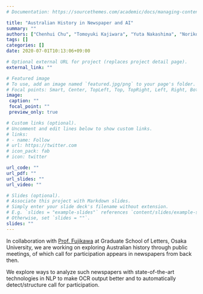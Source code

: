 ```yaml
---
# Documentation: https://sourcethemes.com/academic/docs/managing-content/

title: "Australian History in Newspaper and AI"
summary: ""
authors: ["Chenhui Chu", "Tomoyuki Kajiwara", "Yuta Nakashima", "Noriko Takemura", "Hajime Nagahara"]
tags: []
categories: []
date: 2020-07-01T10:13:06+09:00

# Optional external URL for project (replaces project detail page).
external_link: ""

# Featured image
# To use, add an image named `featured.jpg/png` to your page's folder.
# Focal points: Smart, Center, TopLeft, Top, TopRight, Left, Right, BottomLeft, Bottom, BottomRight.
image:
 caption: ""
 focal_point: ""
 preview_only: true

# Custom links (optional).
# Uncomment and edit lines below to show custom links.
# links:
# - name: Follow
# url: https://twitter.com
# icon_pack: fab
# icon: twitter

url_code: ""
url_pdf: ""
url_slides: ""
url_video: ""

# Slides (optional).
# Associate this project with Markdown slides.
# Simply enter your slide deck's filename without extension.
# E.g. `slides = "example-slides"` references `content/slides/example-slides.md`.
# Otherwise, set `slides = ""`.
slides: ""
---
```

In collaboration with [Prof. Fujikawa](http://www.let.osaka-u.ac.jp/seiyousi/fujikawa.html) at Graduate School of Letters, Osaka University, we are working on exploring Australian history through public meetings, of which call for participation appears in newspapers from back then. 

We explore ways to analyze such newspapers with state-of-the-art technologies in NLP to make OCR output better and to automatically detect/structure call for participation. 